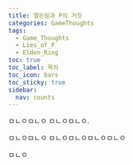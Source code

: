 ```yaml
---
title: 엘든링과 P의 거짓
categories: GameThoughts
tags:
  - Game_Thoughts
  - Lies_of_P
  - Elden_Ring
toc: true
toc_label: 목차
toc_icon: bars
toc_sticky: true
sidebar:
  nav: counts
---
```

ㅁㄴㅇㅁㄴㅇ
ㅁㄴㅇㅁㄴㅇ.

ㅁㄴㅇㅁㄴㅇ
ㅁㄴㅇㅁㄴㅇㅁㄴㅇㅁㄴㅇ

ㅁㄴㅇ